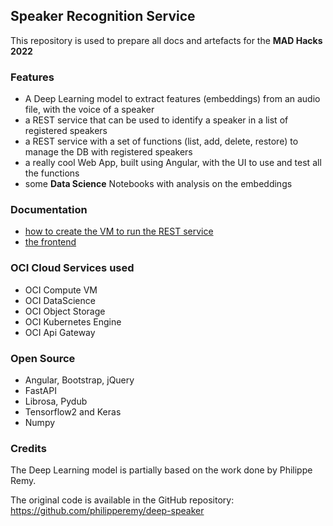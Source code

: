 ## Speaker Recognition Service
This repository is used to prepare all docs and artefacts for the **MAD Hacks 2022**

### Features
* A Deep Learning model to extract features (embeddings) from an audio file, with the voice of a speaker
* a REST service that can be used to identify a speaker in a list of registered speakers
* a REST service with a set of functions (list, add, delete, restore) to manage the DB with registered speakers
* a really cool Web App, built using Angular, with the UI to use and test all the functions
* some **Data Science** Notebooks with analysis on the embeddings

### Documentation
* [how to create the VM to run the REST service](./vm-creation.md)
* [the frontend](./frontend.md)

### OCI Cloud Services used
* OCI Compute VM
* OCI DataScience
* OCI Object Storage
* OCI Kubernetes Engine
* OCI Api Gateway

### Open Source
* Angular, Bootstrap, jQuery
* FastAPI
* Librosa, Pydub
* Tensorflow2 and Keras
* Numpy 

### Credits
The Deep Learning model is partially based on the work done by Philippe Remy.

The original code is available in the GitHub repository: https://github.com/philipperemy/deep-speaker
